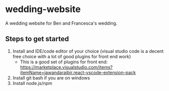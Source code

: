 # wedding-website
A wedding website for Ben and Francesca's wedding. 
## Steps to get started
 1) Install and IDE/code editor of your choice (visual studio code is a decent free choice with a lot of good plugins for front end work)
    - This is a good set of plugins for front end: https://marketplace.visualstudio.com/items?itemName=jawandarajbir.react-vscode-extension-pack
 2) Install git bash if you are on windows
 3) Install node.js/npm 
